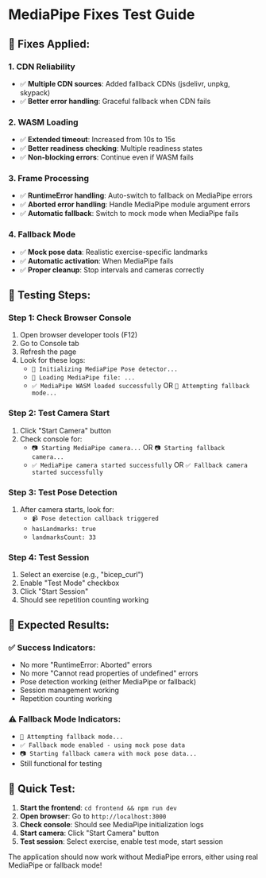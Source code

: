 # MediaPipe Fixes Test Guide

## 🔧 **Fixes Applied:**

### **1. CDN Reliability**
- ✅ **Multiple CDN sources**: Added fallback CDNs (jsdelivr, unpkg, skypack)
- ✅ **Better error handling**: Graceful fallback when CDN fails

### **2. WASM Loading**
- ✅ **Extended timeout**: Increased from 10s to 15s
- ✅ **Better readiness checking**: Multiple readiness states
- ✅ **Non-blocking errors**: Continue even if WASM fails

### **3. Frame Processing**
- ✅ **RuntimeError handling**: Auto-switch to fallback on MediaPipe errors
- ✅ **Aborted error handling**: Handle MediaPipe module argument errors
- ✅ **Automatic fallback**: Switch to mock mode when MediaPipe fails

### **4. Fallback Mode**
- ✅ **Mock pose data**: Realistic exercise-specific landmarks
- ✅ **Automatic activation**: When MediaPipe fails
- ✅ **Proper cleanup**: Stop intervals and cameras correctly

## 🧪 **Testing Steps:**

### **Step 1: Check Browser Console**
1. Open browser developer tools (F12)
2. Go to Console tab
3. Refresh the page
4. Look for these logs:
   - `🚀 Initializing MediaPipe Pose detector...`
   - `📁 Loading MediaPipe file: ...`
   - `✅ MediaPipe WASM loaded successfully` OR `🔄 Attempting fallback mode...`

### **Step 2: Test Camera Start**
1. Click "Start Camera" button
2. Check console for:
   - `📷 Starting MediaPipe camera...` OR `📷 Starting fallback camera...`
   - `✅ MediaPipe camera started successfully` OR `✅ Fallback camera started successfully`

### **Step 3: Test Pose Detection**
1. After camera starts, look for:
   - `📹 Pose detection callback triggered`
   - `hasLandmarks: true`
   - `landmarksCount: 33`

### **Step 4: Test Session**
1. Select an exercise (e.g., "bicep_curl")
2. Enable "Test Mode" checkbox
3. Click "Start Session"
4. Should see repetition counting working

## 🎯 **Expected Results:**

### **✅ Success Indicators:**
- No more "RuntimeError: Aborted" errors
- No more "Cannot read properties of undefined" errors
- Pose detection working (either MediaPipe or fallback)
- Session management working
- Repetition counting working

### **⚠️ Fallback Mode Indicators:**
- `🔄 Attempting fallback mode...`
- `✅ Fallback mode enabled - using mock pose data`
- `📷 Starting fallback camera with mock pose data...`
- Still functional for testing

## 🚀 **Quick Test:**

1. **Start the frontend**: `cd frontend && npm run dev`
2. **Open browser**: Go to `http://localhost:3000`
3. **Check console**: Should see MediaPipe initialization logs
4. **Start camera**: Click "Start Camera" button
5. **Test session**: Select exercise, enable test mode, start session

The application should now work without MediaPipe errors, either using real MediaPipe or fallback mode! 